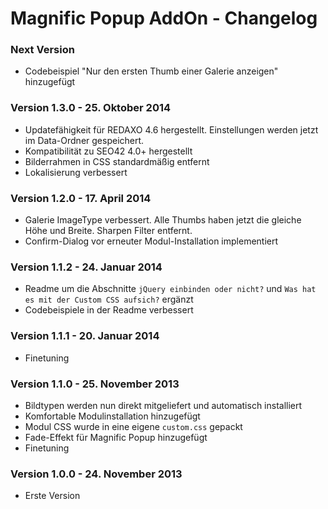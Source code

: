 Magnific Popup AddOn - Changelog
================================

### Next Version 

* Codebeispiel "Nur den ersten Thumb einer Galerie anzeigen" hinzugefügt

### Version 1.3.0 - 25. Oktober 2014

* Updatefähigkeit für REDAXO 4.6 hergestellt. Einstellungen werden jetzt im Data-Ordner gespeichert.
* Kompatibilität zu SEO42 4.0+ hergestellt
* Bilderrahmen in CSS standardmäßig entfernt
* Lokalisierung verbessert

### Version 1.2.0 - 17. April 2014

* Galerie ImageType verbessert. Alle Thumbs haben jetzt die gleiche Höhe und Breite. Sharpen Filter entfernt.
* Confirm-Dialog vor erneuter Modul-Installation implementiert

### Version 1.1.2 - 24. Januar 2014

* Readme um die Abschnitte `jQuery einbinden oder nicht?` und `Was hat es mit der Custom CSS aufsich?` ergänzt
* Codebeispiele in der Readme verbessert

### Version 1.1.1 - 20. Januar 2014

* Finetuning

### Version 1.1.0 - 25. November 2013

* Bildtypen werden nun direkt mitgeliefert und automatisch installiert
* Komfortable Modulinstallation hinzugefügt
* Modul CSS wurde in eine eigene `custom.css` gepackt
* Fade-Effekt für Magnific Popup hinzugefügt
* Finetuning

### Version 1.0.0 - 24. November 2013

* Erste Version


